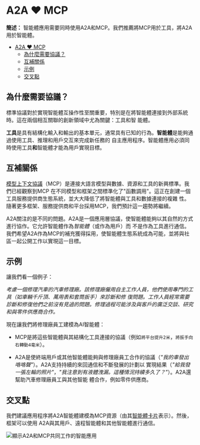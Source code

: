# A2A ❤️ MCP

**簡述：** 智能體應用需要同時使用A2A和MCP。我們推薦將MCP用於工具，將A2A用於智能體。

<!-- TOC -->

- [A2A ❤️ MCP](#a2a--mcp)
  - [為什麼需要協議？](#為什麼需要協議)
  - [互補關係](#互補關係)
  - [示例](#示例)
  - [交叉點](#交叉點)

<!-- /TOC -->

## 為什麼需要協議？

標準協議對於實現智能體互操作性至關重要，特別是在將智能體連接到外部系統時。這在兩個相互關聯的創新領域中尤為關鍵：工具和智
能體。

**工具**是具有結構化輸入和輸出的基本單元，通常具有已知的行為。**智能體**是能夠通過使用工具、推理和用戶交互來完成新任務的
自主應用程序。智能體應用必須同時使用工具**和**智能體才能為用戶實現目標。

## 互補關係

[模型上下文協議](https://modelcontextprotocol.io/)（MCP）是連接大語言模型與數據、資源和工具的新興標準。我們已經觀察到MCP
在不同模型和框架之間標準化了"函數調用"。這正在創建一個工具服務提供商生態系統，並大大降低了將智能體與工具和數據連接的複雜
性。隨著更多框架、服務提供商和平台採用MCP，我們預計這一趨勢將繼續。

A2A關注的是不同的問題。A2A是一個應用層協議，使智能體能夠以其自然的方式進行協作。它允許智能體作為*智能體*（或作為用戶）而
不是作為工具進行通信。我們希望A2A作為MCP的補充獲得採用，使智能體生態系統成為可能，並將與社區一起公開工作以實現這一目標。

## 示例

讓我們看一個例子：

_考慮一個修理汽車的汽車修理廠。該修理廠僱用自主工作人員，他們使用專門的工具（如車輛千斤頂、萬用表和套筒扳手）來診斷和修
復問題。工作人員經常需要診斷和修復他們之前沒有見過的問題。修理過程可能涉及與客戶的廣泛交談、研究和與零件供應商合作。_

現在讓我們將修理廠員工建模為AI智能體：

- MCP是將這些智能體與其結構化工具連接的協議（例如`將平台提升2米`，`將扳手向右轉動4毫米`）。

- A2A是使終端用戶或其他智能體能夠與修理廠員工合作的協議（_"我的車發出咯咯聲"_）。A2A支持持續的來回通信和不斷發展的計劃以
  實現結果（_"給我發一張左輪的照片"_，_"我注意到有液體洩漏。這種情況持續多久了？"_）。A2A還幫助汽車修理廠員工與其他智能
  體合作，例如零件供應商。

## 交叉點

我們建議應用程序將A2A智能體建模為MCP資源（由其[智能體卡片](/zh-TW/documentation.md#智能體卡片)表示）。然後，框架可以使用
A2A與其用戶、遠程智能體和其他智能體進行通信。

![顯示A2A和MCP共同工作的智能應用](/docs/images/a2a_mcp.png)
